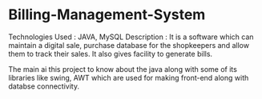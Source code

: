 # Billing-Management-System

Technologies Used	  : JAVA, MySQL
Description		  : It is a software which can maintain a digital sale, purchase database for the shopkeepers and allow them to track their                   sales. It also gives facility to generate bills.

The main ai this project to know about the java along with some of its libraries like swing, AWT which are used for making front-end along with databse connectivity.
